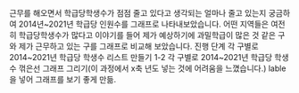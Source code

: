 근무를 해오면서 학급당학생수가 점점 줄고 있다고 생각되는 얼마나 줄고 있는지 궁금하여 2014년~2021년 학급당 인원수를 그래프로 나타내보았습니다.
어떤 지역들은 여전히 학급당학생수가 많다고 이야기를 들어 제가 예상하기에 과밀학급이 많은 것 같은 구와 제가 근무하고 있는 구를 그래프로 비교해 보았습니다.
진행 단계
각 구별로 2014~2021년 학급당 학생수 리스트 만들기
1-2 각 구별로 2014~2021년 학급당 학생수 꺾은선 그래프 그리기(이 과정에서 x축 년도 넣는 것에 어려움을 느꼈습니다.)
lable을 넣어 그래프를 보기 좋게 만듦.
